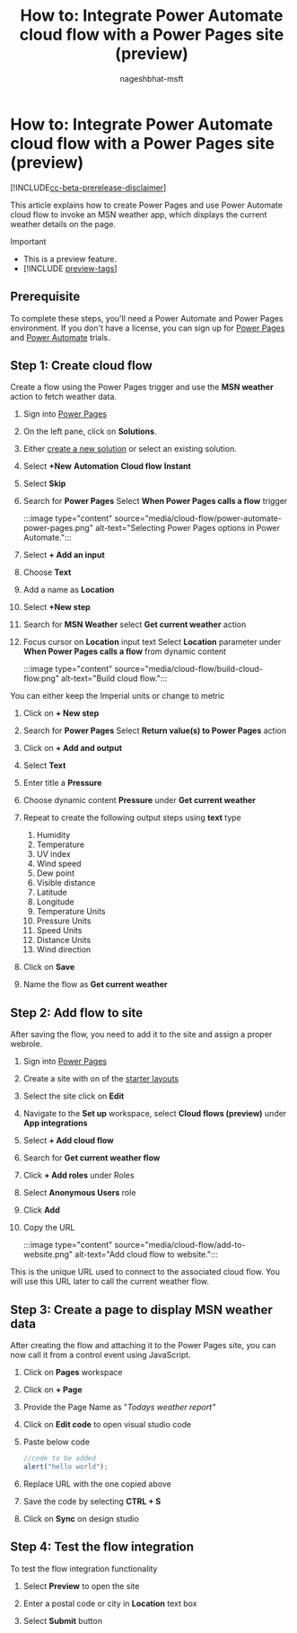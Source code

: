 ﻿---
title: "How to: Integrate Power Automate cloud flow with a Power Pages site (preview)"
description: Learn how to add and configure a Power Automate cloud flow to retrieve the weather in Power Pages.
author: nageshbhat-msft

ms.topic: how-to
ms.custom: 
ms.date: 05/15/2023
ms.subservice: 
ms.author: nabha
ms.reviewer: ndoelman
contributors:
    - nageshbhat-msft
    - nickdoelman

---

# How to: Integrate Power Automate cloud flow with a Power Pages site (preview)

[!INCLUDE[cc-beta-prerelease-disclaimer](../includes/cc-beta-prerelease-disclaimer.md)]

This article explains how to create Power Pages and use Power Automate cloud flow to invoke an MSN weather app, which displays the current weather details on the page.

> [!IMPORTANT]
> - This is a preview feature.
> - [!INCLUDE [preview-tags](../includes/cc-preview-features-definition.md)]

## Prerequisite

To complete these steps, you'll need a Power Automate and Power Pages environment. If you don't have a license, you can sign up for [Power Pages](../getting-started/trial-signup.md) and [Power Automate](/power-automate/sign-up-sign-in) trials.

## Step 1: Create cloud flow

Create a flow using the Power Pages trigger and use the **MSN weather** action to fetch weather data.

1. Sign into [Power Pages](https://make.powerpages.microsoft.com/)

1. On the left pane, click on **Solutions**.

1. Either [create a new solution](/power-apps/maker/data-platform/create-solution) or select an existing solution.

1. Select **+New** **Automation** **Cloud flow** **Instant**

1. Select **Skip**

1. Search for **Power Pages** Select **When Power Pages calls a flow** trigger

    :::image type="content" source="media/cloud-flow/power-automate-power-pages.png" alt-text="Selecting Power Pages options in Power Automate.":::

1. Select **+ Add an input**

1. Choose **Text**

1. Add a name as **Location**

1. Select **+New step**

1. Search for **MSN Weather** select **Get current weather** action

1. Focus cursor on **Location** input text Select **Location** parameter under **When Power Pages calls a flow** from dynamic content

    :::image type="content" source="media/cloud-flow/build-cloud-flow.png" alt-text="Build cloud flow.":::

You can either keep the Imperial units or change to metric

1. Click on **+ New step**

1. Search for **Power Pages** Select **Return value(s) to Power Pages** action

1. Click on **+ Add and output**

1. Select **Text**

1. Enter title a **Pressure**

1. Choose dynamic content **Pressure** under **Get current weather**

1. Repeat to create the following output steps using **text** type

    1. Humidity
    1. Temperature
    1. UV index
    1. Wind speed
    1. Dew point
    1. Visible distance
    1. Latitude
    1. Longitude
    1. Temperature Units
    1. Pressure Units
    1. Speed Units
    1. Distance Units
    1. Wind direction

1. Click on **Save**

1. Name the flow as **Get current weather**

## Step 2: Add flow to site

After saving the flow, you need to add it to the site and assign a proper webrole.

1. Sign into [Power Pages](https://make.powerpages.microsoft.com/)

1. Create a site with on of the [starter layouts](../getting-started/create-manage.md)

1. Select the site click on **Edit**

1. Navigate to the **Set up** workspace, select **Cloud flows (preview)** under **App integrations**

1. Select **+ Add cloud flow**

1. Search for **Get current weather flow**

1. Click **+ Add roles** under Roles

1. Select **Anonymous Users** role

1. Click **Add**

1. Copy the URL

    :::image type="content" source="media/cloud-flow/add-to-website.png" alt-text="Add cloud flow to website.":::

This is the unique URL used to connect to the associated cloud flow. You will use this URL later to call the current weather flow.

## Step 3: Create a page to display MSN weather data

After creating the flow and attaching it to the Power Pages site, you can now call it from a control event using JavaScript.

1. Click on **Pages** workspace

1. Click on **+ Page**

1. Provide the Page Name as "*Todays weather report"*

1. Click on **Edit code** to open visual studio code

1. Paste below code

    ```javascript
    //code to be added
    alert("hello world");

    ```

1. Replace URL with the one copied above

1. Save the code by selecting **CTRL + S**

1. Click on **Sync** on design studio

## Step 4: Test the flow integration

To test the flow integration functionality

1. Select **Preview** to open the site

1. Enter a postal code or city in **Location** text box

1. Select **Submit** button
